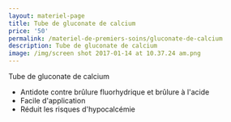 ```yaml
---
layout: materiel-page
title: Tube de gluconate de calcium
price: '50'
permalink: /materiel-de-premiers-soins/gluconate-de-calcium
description: Tube de gluconate de calcium
image: /img/screen shot 2017-01-14 at 10.37.24 am.png
---
```

Tube de gluconate de calcium 

* Antidote contre brûlure fluorhydrique et brûlure à l'acide 
* Facile d'application
* Réduit les risques d'hypocalcémie

